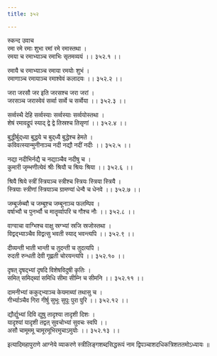 ```yaml
---
title: ३५२

---
```

स्कन्द उवाच  
रमा रमे रमाः शुभा रमां रमे रमास्तथा ।  
रमया च रमाभ्याञ्च रमाभिः सृतमव्ययं ।। ३५२.१ ।।  
  
रमायै च रमाभ्याञ्च रमाया रमयोः शुभं ।  
रमाणाञ्च रमायाञ्च रमाश्वेवं कलादयः ।। ३५२.२ ।।  
  
जरा जरसौ जर इति जरसश्च जरा जरां ।  
जरसञ्च जरास्वेवं सर्व्वा सर्व्वे च सर्व्वेया ।। ३५२.३ ।।  
  
सर्व्वस्थै देहि सर्व्वस्याः सर्व्वस्याः सर्व्वयोस्तथा ।  
शेषं रमावद्रूपं स्याद् द्वे द्वे तिस्रश्च तिसृणां ।। ३५२.४ ।।  
  
बुद्धीर्बुद्‌ध्या बुद्धये च बुद्‌ध्यै बुद्धेश्च हेमते ।  
कविवत्स्यान्मुनीनाञ्च नदी नद्यौ नदीं नदीः ।। ३५२.५ ।।  
  
नद्या नदीभिर्नद्यै च नद्याञ्चैव नदीषु च ।  
कुमारी जृम्भणीत्येवं श्रीः श्रियौ च श्रियः श्रिया ।। ३५२.६ ।।  
  
श्रियै श्रिये स्त्रीं स्त्रियञ्च स्त्रीश्च स्त्रियः स्त्रिया स्त्रियै ।  
स्त्रियाः स्त्रीणां स्त्रियाञ्च ग्रामण्यां धेन्वै च धेनवे ।। ३५२.७ ।।  
  
जम्बूर्जम्ब्वौ च जम्बूश्च जम्बूनाञ्च फलम्पिव ।  
वर्षाभ्वौ च पुनर्भ्वौ च मातॄर्व्वापरि च गौश्च नौः ।। ३५२.८ ।।  
  
वाग्वाचा वाग्भिश्च वाक्षु स्रग्भ्यां स्रजि स्रजोस्तथा ।  
विद्वद्भ्याञ्चैव विद्वत्सु भवती स्याद् भवन्त्यपि ।। ३५२.९ ।।  
  
दीव्यन्ती भाती भान्ती च तुदन्ती च तुदत्यपि ।  
रुदती रुन्धती देवी गृह्णती चोरयन्त्यपि ।। ३५२.१० ।।  
  
दृषत् दृषद्भ्यां दृषदि विशेषविदुषी कृतिः ।  
समित् समिद्‌ब्यां समिधि सीमा सीम्नि च सीमनि ।। ३५२.११ ।।  
  
दामनीभ्यां ककुद्भ्याञ्च केयमाब्यां तथासु च ।  
गीर्भ्याञ्चैव गिरा गीर्षु सुभूः सुपूः पुरा पुरि ।। ३५२.१२ ।।  
  
द्यौर्द्युभ्यां दिवि द्युषु तादृश्या तादृशी दिशः ।  
यादृश्यां यादृशी तद्वत् सुवचोभ्यां सुवचः स्वपि ।।  
असौ चामूममू चामूरमूभिरमुचाऽमुयोः ।। ३५२.१३ ।।  
  
इत्यादिमहापुराणे आग्नेये व्याकरणे स्त्रीलिङ्गशब्दसिद्धरूपं नाम द्विपञ्चाशदधिकत्रिशततमोऽध्यायः ॥